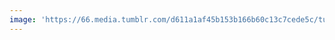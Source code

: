 ```yaml
---
image: 'https://66.media.tumblr.com/d611a1af45b153b166b60c13c7cede5c/tumblr_n5ttu6htlW1tbdx3so1_r1_1280.jpg'
---
```

